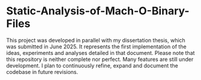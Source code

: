 # Static-Analysis-of-Mach-O-Binary-Files
This project was developed in parallel with my dissertation thesis, which was submitted in June 2025. It represents the first implementation of the ideas, experiments and analyses detailed in that document.
Please note that this repository is neither complete nor perfect. Many features are still under development. I plan to continuously refine, expand and document the codebase in future revisions.